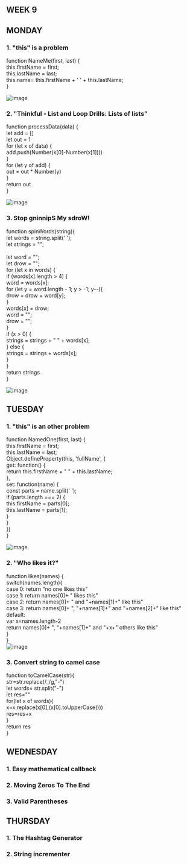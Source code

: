 ## WEEK 9

## MONDAY
### 1. "this" is a problem

function NameMe(first, last) { <br>
    this.firstName = first; <br>
    this.lastName = last; <br>
    this.name= this.firstName + ' ' + this.lastName; <br>
} <br>

![image](https://github.com/faviola14/core-code-readme/assets/98840536/4649e37c-9458-4089-8076-cd0979b1db66)


### 2. "Thinkful - List and Loop Drills: Lists of lists"

function processData(data) { <br>
    let add = [] <br>
    let out = 1 <br>
    for (let x of data) { <br>
        add.push(Number(x[0]-Number(x[1])))  <br>
    } <br>
    for (let y of add) { <br>
        out = out * Number(y)   <br>
    } <br>
    return out <br>
} <br>

![image](https://github.com/faviola14/core-code-readme/assets/98840536/0795c033-bb59-4ec9-add0-d4bf1d6616c9)


### 3. Stop gninnipS My sdroW!

function spinWords(string){ <br>
    let words = string.split(' '); <br>
    let strings = ""; <br> <br>
    let word = ""; <br>
    let drow = ""; <br>
    for (let x in words) { <br>
        if (words[x].length > 4) { <br>
            word = words[x]; <br>
            for (let y = word.length - 1; y > -1; y--){ <br>
                drow = drow + word[y]; <br>
            } <br>
            words[x] = drow; <br>
            word = ""; <br>
            drow = ""; <br>
        } <br>
        if (x > 0) { <br>
            strings = strings + " " + words[x]; <br>
        } else { <br>
            strings = strings + words[x]; <br>
        } <br>
    } <br>
    return strings <br>
} <br>

![image](https://github.com/faviola14/core-code-readme/assets/98840536/ec069944-e9c5-4317-bc1d-83a9c1962c4a)


## TUESDAY
### 1. "this" is an other problem

function NamedOne(first, last) { <br>
    this.firstName = first; <br>
    this.lastName = last; <br>
    Object.defineProperty(this, 'fullName', { <br>
        get: function() { <br>
            return this.firstName + " " + this.lastName; <br>
        }, <br>
        set: function(name) { <br>
            const parts = name.split(' '); <br>
            if (parts.length === 2) { <br>
                this.firstName = parts[0]; <br>
                this.lastName = parts[1]; <br>
            } <br>
        } <br>
    }) <br>
} <br>

![image](https://github.com/faviola14/core-code-readme/assets/98840536/d61443fa-b5c0-4e0e-9868-89a7b8cf4480)


### 2. "Who likes it?"

function likes(names) { <br>
    switch(names.length){ <br>
        case 0: return "no one likes this" <br>
        case 1: return names[0]+ " likes this" <br>
        case 2: return names[0]+  " and "+names[1]+" like this" <br>
        case 3: return names[0]+ ", "+names[1]+" and "+names[2]+" like this" <br>
        default: <br>
            var x=names.length-2 <br>
            return  names[0]+ ", "+names[1]+" and "+x+" others like this" <br>
    } <br>
} <br>
![image](https://github.com/faviola14/core-code-readme/assets/98840536/59ecd8ec-1edd-4f03-a9c0-7928c9ddae82)


### 3. Convert string to camel case

function toCamelCase(str){ <br>
    str=str.replace(/_/g,"-") <br>
    let words= str.split("-") <br>
    let res="" <br>
    for(let x of words){ <br>
        x=x.replace(x[0],(x[0].toUpperCase())) <br>
        res=res+x <br>
    } <br>
    return res <br>
} <br>

## WEDNESDAY
### 1. Easy mathematical callback
### 2. Moving Zeros To The End
### 3. Valid Parentheses


## THURSDAY
### 1. The Hashtag Generator
### 2. String incrementer
